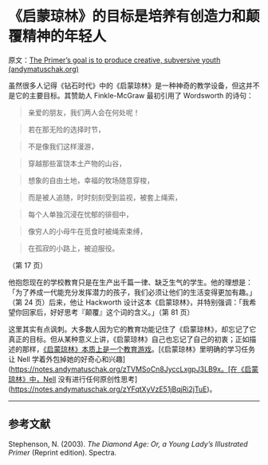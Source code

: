 # 《启蒙琼林》的目标是培养有创造力和颠覆精神的年轻人

原文：[The Primer’s goal is to produce creative, subversive youth (andymatuschak.org)](https://notes.andymatuschak.org/zAQzpA63fdnYZKr9MqkePR3)

虽然很多人记得《钻石时代》中的《启蒙琼林》是一种神奇的教学设备，但这并不是它的主要目标。其赞助人 Finkle-McGraw 最初引用了 Wordsworth 的诗句：

> 亲爱的朋友，我们两人会在何处呢！

> 若在那无险的选择时节，

> 不是像我们这样漫游，

> 穿越那些富饶本土产物的山谷，

> 想象的自由土地，幸福的牧场随意穿梭，

> 而是被人追随，时时刻刻受到监视，被套上绳索，

> 每个人单独沉浸在忧郁的徘徊中，

> 像穷人的小母牛在觅食时被绳索束缚，

> 在孤寂的小路上，被迫服役。

（第 17 页）

他抱怨现在的学校教育只是在生产出千篇一律、缺乏生气的学生。他的理想是：「为了养成一代能充分发挥潜力的孩子，我们必须让他们的生活变得更加有趣。」（第 24 页）后来，他让 Hackworth 设计这本《启蒙琼林》，并特别强调：「我希望你回家后，好好思考『颠覆』这个词的含义。」（第 81 页）

这里其实有点讽刺。大多数人因为它的教育功能记住了《启蒙琼林》，却忘记了它真正的目标。但从某种意义上讲，《启蒙琼林》自己也忘记了自己的初衷；正如描述的那样，[《启蒙琼林》本质上是一个教育游戏](https://notes.andymatuschak.org/zR6yKT7q1nZfQwYFy5Y3kqT)。[《启蒙琼林》里明确的学习任务让 Nell 学着外包掉她的好奇心和兴趣](https://notes.andymatuschak.org/zTVMSoCn8JyccLxgpJ3LB9x。[在《启蒙琼林》中，Nell 没有进行任何原创性思考](https://notes.andymatuschak.org/zYFqtXyVzE51jBqjRi2jTuE)。

------

## 参考文献

Stephenson, N. (2003). *The Diamond Age: Or, a Young Lady’s Illustrated Primer* (Reprint edition). Spectra.